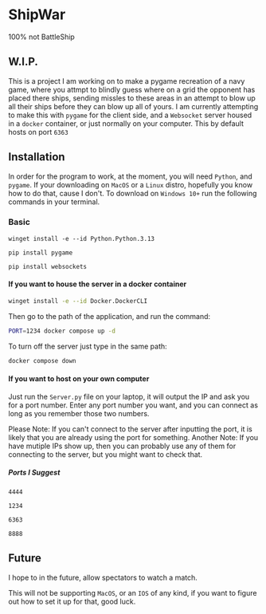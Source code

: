 # ShipWar

100% not BattleShip

## W.I.P.

This is a project I am working on to make a pygame recreation of a navy game, where you attmpt to blindly guess where on a grid the opponent has placed there ships, sending missles to these areas in an attempt to blow up all their ships before they can blow up all of yours. I am currently attempting to make this with `pygame` for the client side, and a `Websocket` server housed in a `docker` container, or just normally on your computer. This by default hosts on port `6363`

## Installation

In order for the program to work, at the moment, you will need `Python`, and `pygame`.
If your downloading on `MacOS` or a `Linux` distro, hopefully you know how to do that, cause I don't.
To download on `Windows 10+` run the following commands in your terminal.

### Basic

```text
winget install -e --id Python.Python.3.13
```

```text
pip install pygame
```

```text
pip install websockets
```

#### If you want to house the server in a docker container

```bash
winget install -e --id Docker.DockerCLI
```

Then go to the path of the application, and run the command:

```bash
PORT=1234 docker compose up -d
```

To turn off the server just type in the same path:

```bash
docker compose down
```

#### If you want to host on your own computer

Just run the `Server.py` file on your laptop, it will output the IP and ask you for a port number.
Enter any port number you want, and you can connect as long as you remember those two numbers.

Please Note: If you can't connect to the server after inputting the port, it is likely that you are already using the port for something.
Another Note: If you have mutiple IPs show up, then you can probably use any of them for connecting to the server, but you might want to check that.

##### Ports I Suggest

```text
4444
```

```text
1234
```

```text
6363
```

```text
8888
```

## Future

I hope to in the future, allow spectators to watch a match.

This will not be supporting `MacOS`, or an `IOS` of any kind, if you want to figure out how to set it up for that, good luck.
